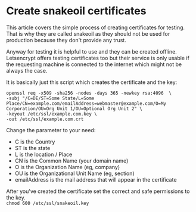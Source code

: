 # Create snakeoil certificates
This article covers the simple process of creating certificates for testing.
That is why they are called snakeoil as they should not be used for production because they don't provide any trust.

Anyway for testing it is helpful to use and they can be created offline. Letsencrypt offers testing certificates too but their service is only usable if the requesting machine is connected to the internet which might not be always the case.

It is basically just this script which creates the certificate and the key:  

```shell
openssl req -x509 -sha256 -nodes -days 365 -newkey rsa:4096  \
-subj "/C=DE/ST=Some State/L=Some Place/CN=example.com/emailAddress=webmaster@example.com/O=My Corporation/OU=Org Unit 1/OU=Optional Org Unit 2" \
-keyout /etc/ssl/example.com.key \
-out /etc/ssl/example.com.crt
```

Change the parameter to your need:  
- C is the Country
- ST is the state
- L is the location / Place
- CN is the Common Name (your domain name)
- O is the Organization Name (eg, company)
- OU is the Organizational Unit Name (eg, section)
- emailAddress is the mail address that will appear in the certificate

After you've created the certificate set the correct and safe permissions to the key.  
`chmod 600 /etc/ssl/snakeoil.key`
